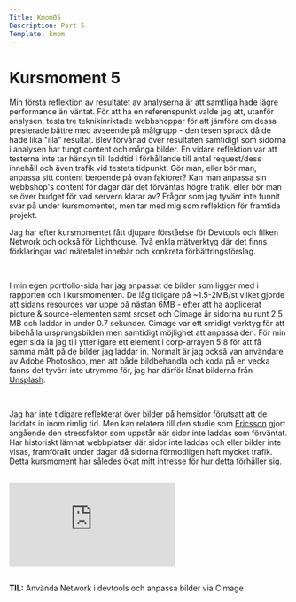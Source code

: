 ```yaml
---
Title: Kmom05
Description: Part 5
Template: kmom
---
```


Kursmoment 5
==================

Min första reflektion av resultatet av analyserna är att samtliga hade lägre performance än väntat. För att ha en referenspunkt valde jag att, utanför analysen, testa tre teknikinriktade webbshoppar för att jämföra om dessa presterade bättre med avseende på målgrupp - den tesen sprack då de hade lika "illa" resultat. Blev förvånad över resultaten samtidigt som sidorna i analysen har tungt content och många bilder. En vidare reflektion var att testerna inte tar hänsyn till laddtid i förhållande till antal request/dess innehåll och även trafik vid testets tidpunkt. Gör man, eller bör man, anpassa sitt content beroende på ovan faktorer? Kan man anpassa sin webbshop's content för dagar där det förväntas högre trafik, eller bör man se över budget för vad servern klarar av? 
Frågor som jag tyvärr inte funnit svar på under kursmomentet, men tar med mig som reflektion för framtida projekt.

Jag har efter kursmomentet fått djupare förståelse för Devtools och filken Network och också för Lighthouse. Två enkla mätverktyg där det finns förklaringar vad mätetalet innebär och konkreta förbättringsförslag.

<br>

I min egen portfolio-sida har jag anpassat de bilder som ligger med i rapporten och i kursmomenten. De låg tidigare på ~1.5-2MB/st vilket gjorde att sidans resources var uppe på nästan 6MB - efter att ha applicerat picture & source-elementen samt srcset och Cimage är sidorna nu runt 2.5 MB och laddar in under 0.7 sekunder. Cimage var ett smidigt verktyg för att bibehålla ursprungsbilden men samtidigt möjlighet att anpassa den. För min egen sida la jag till ytterligare ett element i corp-arrayen 5:8 för att få samma mått på de bilder jag laddar in. Normalt är jag också van användare av Adobe Photoshop, men att både bildbehandla och koda på en vecka fanns det tyvärr inte utrymme för, jag har därför lånat bilderna från [Unsplash](https://unsplash.com/).

<br>

Jag har inte tidigare reflekterat över bilder på hemsidor förutsatt att de laddats in inom rimlig tid. Men kan relatera till den studie som [Ericsson](https://www.ericsson.com/en/press-releases/2016/2/streaming-delays-mentally-taxing-for-smartphone-users-ericsson-mobility-report) gjort angående den stressfaktor som uppstår när sidor inte laddas som förväntat. Har historiskt lämnat webbplatser där sidor inte laddas och eller bilder inte visas, framförallt under dagar då sidorna förmodligen haft mycket trafik. Detta kursmoment har således ökat mitt intresse för hur detta förhåller sig. 

<br>
<div class="embed-container">
    <iframe src="https://www.youtube.com/embed/ExukCRD7gN0" frameborder="0">
    </iframe>
</div>

<br>

<b>TIL:</b> Använda Network i devtools och anpassa bilder via Cimage 

